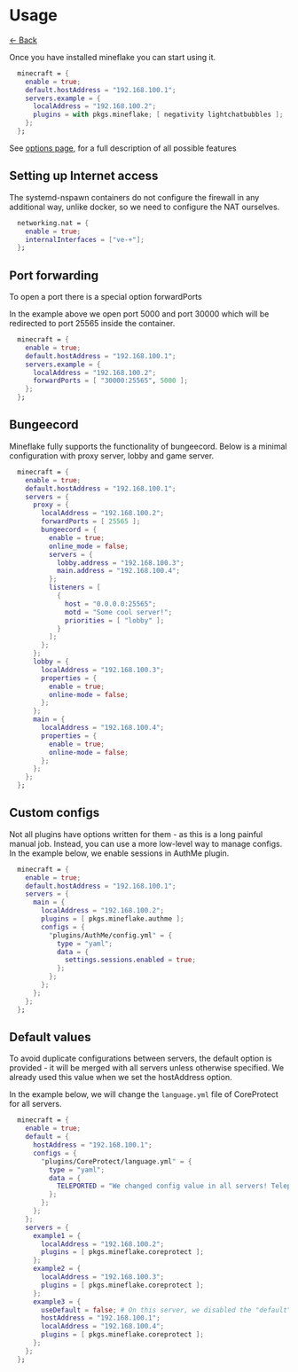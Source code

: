 # Usage

[<- Back](./README.md)

Once you have installed mineflake you can start using it.

```nix
  minecraft = {
    enable = true;
    default.hostAddress = "192.168.100.1";
    servers.example = {
      localAddress = "192.168.100.2";
      plugins = with pkgs.mineflake; [ negativity lightchatbubbles ];
    };
  };
```

See [options page](https://mineflake.ipfsqr.ru/options.html), for a full description of all possible features

## Setting up Internet access

The systemd-nspawn containers do not configure the firewall in any additional way, unlike docker, so we need to configure the NAT ourselves.

```nix
  networking.nat = {
    enable = true;
    internalInterfaces = ["ve-+"];
  };
```

## Port forwarding

To open a port there is a special option forwardPorts

In the example above we open port 5000 and port 30000 which will be redirected to port 25565 inside the container.

```nix
  minecraft = {
    enable = true;
    default.hostAddress = "192.168.100.1";
    servers.example = {
      localAddress = "192.168.100.2";
      forwardPorts = [ "30000:25565", 5000 ];
    };
  };
```

## Bungeecord

Mineflake fully supports the functionality of bungeecord. Below is a minimal configuration with proxy server, lobby and game server.

```nix
  minecraft = {
    enable = true;
    default.hostAddress = "192.168.100.1";
    servers = {
      proxy = {
        localAddress = "192.168.100.2";
        forwardPorts = [ 25565 ];
        bungeecord = {
          enable = true;
          online_mode = false;
          servers = {
            lobby.address = "192.168.100.3";
            main.address = "192.168.100.4";
          };
          listeners = [
            {
              host = "0.0.0.0:25565";
              motd = "Some cool server!";
              priorities = [ "lobby" ];
            }
          ];
        };
      };
      lobby = {
        localAddress = "192.168.100.3";
        properties = {
          enable = true;
          online-mode = false;
        };
      };
      main = {
        localAddress = "192.168.100.4";
        properties = {
          enable = true;
          online-mode = false;
        };
      };
    };
  };
```

## Custom configs

Not all plugins have options written for them - as this is a long painful manual job. Instead, you can use a more low-level way
to manage configs. In the example below, we enable sessions in AuthMe plugin.

```nix
  minecraft = {
    enable = true;
    default.hostAddress = "192.168.100.1";
    servers = {
      main = {
        localAddress = "192.168.100.2";
        plugins = [ pkgs.mineflake.authme ];
        configs = {
          "plugins/AuthMe/config.yml" = {
            type = "yaml";
            data = {
              settings.sessions.enabled = true;
            };
          };
        };
      };
    };
  };
```

## Default values

To avoid duplicate configurations between servers, the default option is provided - it will be merged with all servers unless
otherwise specified. We already used this value when we set the hostAddress option.

In the example below, we will change the `language.yml` file of CoreProtect for all servers.

```nix
  minecraft = {
    enable = true;
    default = {
      hostAddress = "192.168.100.1";
      configs = {
        "plugins/CoreProtect/language.yml" = {
          type = "yaml";
          data = {
            TELEPORTED = "We changed config value in all servers! Teleported to {0}.";
          };
        };
      };
    };
    servers = {
      example1 = {
        localAddress = "192.168.100.2";
        plugins = [ pkgs.mineflake.coreprotect ];
      };
      example2 = {
        localAddress = "192.168.100.3";
        plugins = [ pkgs.mineflake.coreprotect ];
      };
      example3 = {
        useDefault = false; # On this server, we disabled the "default" merge, so the config will not be changed here, and the hostAddress option needs to be repeated.
        hostAddress = "192.168.100.1";
        localAddress = "192.168.100.4";
        plugins = [ pkgs.mineflake.coreprotect ];
      };
    };
  };
```
